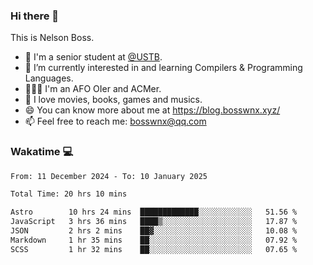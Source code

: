 ### Hi there 👋

<!--
**bosswnx/bosswnx** is a ✨ _special_ ✨ repository because its `README.md` (this file) appears on your GitHub profile.

Here are some ideas to get you started:

- 🔭 I’m currently working on ...
- 🌱 I’m currently learning ...
- 👯 I’m looking to collaborate on ...
- 🤔 I’m looking for help with ...
- 💬 Ask me about ...
- 📫 How to reach me: ...
- 😄 Pronouns: ...
- ⚡ Fun fact: ...
-->

This is Nelson Boss.

- 🏫 I'm a senior student at [@USTB](https://www.ustb.edu.cn/).
- 🌱 I’m currently interested in and learning Compilers & Programming Languages.
- 🧑🏻‍💻 I'm an AFO OIer and ACMer.
- 🥰 I love movies, books, games and musics.
- 😄 You can know more about me at https://blog.bosswnx.xyz/
- 📫 Feel free to reach me: bosswnx@qq.com

### Wakatime 💻

<!--START_SECTION:waka-->

```txt
From: 11 December 2024 - To: 10 January 2025

Total Time: 20 hrs 10 mins

Astro        10 hrs 24 mins  █████████████░░░░░░░░░░░░   51.56 %
JavaScript   3 hrs 36 mins   ████▒░░░░░░░░░░░░░░░░░░░░   17.87 %
JSON         2 hrs 2 mins    ██▓░░░░░░░░░░░░░░░░░░░░░░   10.08 %
Markdown     1 hr 35 mins    ██░░░░░░░░░░░░░░░░░░░░░░░   07.92 %
SCSS         1 hr 32 mins    ██░░░░░░░░░░░░░░░░░░░░░░░   07.65 %
```

<!--END_SECTION:waka-->
